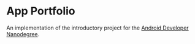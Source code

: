 # App Portfolio

An implementation of the introductory project for the [Android Developer
Nanodegree][and].

[and]: https://www.udacity.com/course/android-developer-nanodegree--nd801
